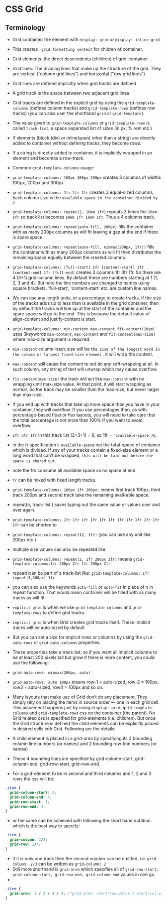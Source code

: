 # CSS Grid

## Terminology

- Grid container: the element with `display: grid` or `display: inline-grid`
- This creates ` grid formatting context` for chidren of container.
- Grid elements: the direct descendents (children) of grid-container
- Grid lines: The dividing lines that make up the structure of the grid. They are vertical (“column grid lines”) and horizontal (“row grid lines”)
- Grid lines are defined implicitly when grid tracks are defined
- A grid track is the space between two adjacent grid lines.
- Grid tracks are defined in the explicit grid by using the `grid-template-columns` (defines column tracks) and `grid-template-rows` (defines row tracks) (you can also user the shorthand `grid` or `grid-template`).
- The value given to `grid-template-columns` or `grid-template-rows` is called `track list`, a space separated list of sizes (in px, % rem etc.)
- If elements (block (div) or inline(span) other than a string) are directly added to container without defining tracks, they become rows.
- If a string is directly added to container, it is implicitly wrapped in an element and becomes a row-track.
- Common `grid-template-columns` usage:
- `grid-template-columns: 100px 300px 200px` creates 3 columns of widths 100px, 200px and 300px
- `grid-template-columns: 1fr 1fr 1fr` creates 3 equal-sized columns. Each column size is the `available space in the container divided by 3`
- `grid-template-columns: repeat(2, 10em 1fr)` repeats 2 times the `10em 1fr` so track list becomes `10em 1fr 10em 1fr`. Thus a 4 columns track.
- `grid-template-columns: repeat(auto-fill, 200px)` fills the container with as many 200px columns as will fit leaving a gap at the end if there is spare space.
- `grid-template-columns: repeat(auto-fill, minmax(200px, 1fr))` fills the container with as many 200px columns as will fit then distributes the remaining space equally between the created columns.
- `grid-template-columns: [full-start] 1fr [content-start] 3fr [content-end] 1fr [full-end]` creates 3 columns 1fr 3fr 1fr. So there are 4 (3+1) grid-column lines. By default these are numbers starting at 1 (1, 2, 3 and 4). But here the line numbers are changed to names using square brackets. 'full-start', 'content-start' etc. are custom line names.
- We can use any length units, or a percentage to create tracks. If the size of the tracks adds up to less than is available in the grid container, then by default the tracks will line up at the start of the container and the spare space will go to the end. This is because the default value of align-content and justify-content is start.

- `grid-template-columns: min-content max-content fit-content(10em)` uses 3keywords `min-content`, `max-content` and `fit-content(max-size)` where max-size argument is required.
- `min-content` column-track size will be `the size of the longest word in the column or largest fixed-size element` . it will wrap the content.
- `max-content` will cause the content to not do any soft-wrapping at all. In such column, any string of text will unwrap which may cause overflow.
- `fit-content(max-size)` the track will act like `max-content` with no wrapping until max-size value. At that point, it will start wrapping as normal. So the track may be smaller than the max-size, but never larger than max-size.

- If you end up with tracks that take up more space than you have in your container, they will overflow. If you use percentages then, as with percentage-based float or flex layouts, you will need to take care that the total percentage is not more than 100% if you want to avoid overflow.

- `2fr 3fr 1fr` in this track list (2+3+1) = 6, so 1fr = `'available-space'/6`,
- in the fr specification it `available-space` not the total-space of container which is divided. If any of your tracks contain a fixed-size element or a long word that can’t be wrapped, `this will be laid out before the space is shared out`.
- note the frs consume all available space so no space at end.

- `fr` can be mixed with fixed length tracks.
- `grid-template-columns: 100px 1fr 200px;` means first track 100px, third track 200px and second track take the remaining avail-able space.

- repeat(n, track-list ) saves typing out the same value or values over and over again.
- `grid-template-columns: 1fr 1fr 1fr 1fr 1fr 1fr 1fr 1fr 1fr 1fr 1fr 1fr` can be shorten to
- `grid-template-columns: repeat(12, 1fr)` (you can use any unit like 200px etc.)
- multiple size values can also be repeated like
- `grid-template-columns: repeat(2, 1fr 200px 2fr)` means `grid-template-columns:1fr 200px 2fr 1fr 200px 2fr `
- repeat()can be part of a track-list like: `grid-template-columns: 1fr repeat(3,200px) 1fr`
- you can also use the keywords `auto-fill` or `auto-fit` in place of n in repeat function. That would mean container will be filled with as many tracks as will fit.

- `explicit grid` is when we use `grid-template-columns` and `grid-template-rows` to define grid tracks.
- `implicit grid` is when Grid creates grid tracks itself. These implicit tracks will be auto-sized by default.
- But you can set a size for implicit rows or columns by using the `grid-auto-rows` or `grid-auto-columns` properties.
- These properties take a track-list, so if you want all implicit columns to be at least 200 pixels tall but grow if there is more content, you could use the following:
- `grid-auto-rows: minmax(200px, auto)`

- `grid-auto-rows: auto 100px` means row-1 = auto-sized, row-2 = 100px, row3 = auto-sized, row4 = 100px and so on.

- Many layouts that make use of Grid don’t do any placement. They simply rely on placing the items in source order — one in each grid cell. This placement happens just by using `display: grid`, `grid-template-columns` and `grid-template-rows` css on the container (the parent). No Grid related css is specified for grid-elements (i.e. children). But once the Grid structure is defined the child elements can be explicitly placed in desired cells inth Grid. Following are the details:

- A child element is placed in a grid-area by specifying its 2 bounding column line numbers (or names) and 2 bounding row-line numbers (or names)
- These 4 bounding lines are specified by grid-column-start, grid-column-end, grid-row-start, grid-row-end.
- For a grid-element to be in second and third columns and 1, 2 and 3 rows the css will be:

```css
.item {
  grid-column-start: 2;
  grid-column-end: 4;
  grid-row-start: 1;
  grid-row-end: 4;
}
```

- or the same can be achieved with following the short hand notation which is the best way to specify:

```css
.item {
  grid-column: 2/4;
  grid-row: 1/4;
}
```

- if it is only one track then the second number can be omitted, i.e. `grid-column: 2/3` can be written as `grid-column: 2`
- Still more shorthand is `grid-area` which specifies all of `grid-row-start, grid-column-start, grid-row-end, grid-column-end` values in one go.
-

```css
.item {
  grid-area: 1 / 2 / 4 / 4; /*grid-area: start-row-value / start-col-value / end-row-value / end-col-value */
}
```
